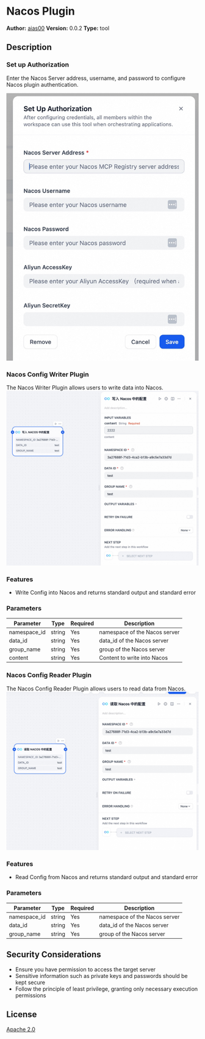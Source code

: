 # Nacos Plugin

**Author:** [aias00](https://github.com/nacos-group/nacos-dify-plugins/nacos_config)
**Version:** 0.0.2
**Type:** tool

## Description

### Set up Authorization
Enter the Nacos Server address, username, and password to configure Nacos  plugin authentication.

![](./_assets/authorization.jpg)

### Nacos Config Writer Plugin

The Nacos Writer Plugin allows users to write data into Nacos.
![](./_assets/nacos_writer.jpg)

### Features

- Write Config into Nacos and returns standard output and standard error

### Parameters

| Parameter        | Type | Required | Description |
|------------------|------|----------|-------------|
| namespace_id     | string | Yes | namespace of the Nacos server |
| data_id          | string | Yes | data_id of the Nacos server |
| group_name       | string | Yes | group of the Nacos server |
| content          | string | Yes | Content to write into Nacos |


### Nacos Config Reader Plugin

The Nacos Config Reader Plugin allows users to read data from Nacos.
![](./_assets/nacos_reader.jpg)

### Features

- Read Config from Nacos and returns standard output and standard error

### Parameters

| Parameter    | Type | Required | Description |
|--------------|------|----------|-------------|
| namespace_id | string | Yes | namespace of the Nacos server |
| data_id      | string | Yes | data_id of the Nacos server |
| group_name   | string | Yes | group of the Nacos server |

## Security Considerations

- Ensure you have permission to access the target server
- Sensitive information such as private keys and passwords should be kept secure
- Follow the principle of least privilege, granting only necessary execution permissions

## License

[Apache 2.0](../LICENSE)



